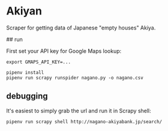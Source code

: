 # Akiyan

Scraper for getting data of Japanese "empty houses" Akiya.


## run

First set your API key for Google Maps lookup:
```
export GMAPS_API_KEY=...
```

```shell
pipenv install
pipenv run scrapy runspider nagano.py -o nagano.csv
```

## debugging

It's easiest to simply grab the url and run it in Scrapy shell:

```shell
pipenv run scrapy shell http://nagano-akiyabank.jp/search/
```